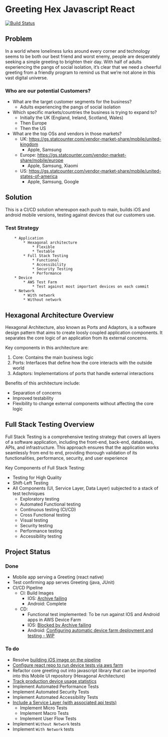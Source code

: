 # Greeting Hex Javascript React

[![Build Status](https://github.com/adambonsu/GreetingHexJavascriptReact/actions/workflows/ci-cd.yml/badge.svg)](https://github.com/adambonsu/GreetingHexJavascriptReact/actions/workflows/ci-cd.yml)

## Problem

In a world where loneliness lurks around every corner and technology seems to be both our best friend and worst enemy, people are desperately seeking a simple greeting to brighten their day. With half of adults experiencing the pangs of social isolation, it’s clear that we need a cheerful greeting from a friendly program to remind us that we’re not alone in this vast digital universe.

### Who are our potential Customers?
* What are the target customer segments for the business?
    * Adults experiencing the pangs of social isolation
* Which specific markets/countries the business is trying to expand to?
    * Initially the UK (England, Ireland, Scotland, Wales)
    * Then Europe
    * Then the US
* What are the top OSs and vendors in those markets?
    * UK: https://gs.statcounter.com/vendor-market-share/mobile/united-kingdom
        * Apple, Samsung
    * Europe: https://gs.statcounter.com/vendor-market-share/mobile/europe
        * Apple, Samsung, Xiaomi
    * US: https://gs.statcounter.com/vendor-market-share/mobile/united-states-of-america
        * Apple, Samsung, Google


## Solution 

This is a CI/CD solution whereupon each push to main, builds iOS and android mobile versions, testing against devices that our customers use.


### Test Strategy
```
    * Application
        * Hexagonal architecture
            * Flexible
            * Testable
        * Full Stack Testing 
            * Functional
            * Accessibility
            * Security Testing
            * Performance
    * Device
        * AWS Test Farm
            * Test against most important devices on each commit
    * Network
        * With network
        * Without network
```

## Hexagonal Architecture Overview

Hexagonal Architecture, also known as Ports and Adaptors, is a software design pattern that aims to create loosly coupled application components.
It separates the core logic of an application from its external concerns.

Key components in this architecture are:
1. Core: Contains the main business logic
2. Ports: Interfaces that define how the core interacts with the outside world
3. Adaptors: Implementations of ports that handle external interactions

Benefits of this architecture include:
* Separation of concerns
* Improved testability
* Flexibility to change external components without affecting the core logic


## Full Stack Testing Overview

Full Stack Testing is a comprehensive testing strategy that covers all layers of a software application, including the front-end, back-end, databases, APIs, and infrastructure. This approach ensures that the application works seamlessly from end to end, providing thorough validation of its functionalities, performance, security, and user experience

Key Components of Full Stack Testing:
* Testing for High Quality
* Shift-Left Testing
* All Components (UI, Service Layer, Data Layer) subjected to a stack of test techniques 
   * Exploratory testing
   * Automated Functional testing
   * Continuous testing (CI/CD)
   * Cross Functional testing
   * Visual testing
   * Security testing
   * Performance testing
   * Accessibility testing


## Project Status

### Done
* Mobile app serving a Greeting (react native)
* Test confirming app serves Greeting (java, JUnit) 
* CI/CD Pipeline
    * CI: Build Images
        * IOS: [Archive failing](https://github.com/adambonsu/GreetingHexJavascriptReact/issues/1)
        * Android: Complete
    * CD:
        * Functional test implemented: To be run against IOS and Android apps in AWS Device Farm
        * IOS: [Blocked by Archive failing](https://github.com/adambonsu/GreetingHexJavascriptReact/issues/1)
        * Android: [Configuring automatic device farm deployment and testing - WIP](https://github.com/adambonsu/GreetingHexJavascriptReact/issues/2)


### To do
* Resolve [building iOS image on the pipeline](https://github.com/adambonsu/GreetingHexJavascriptReact/issues/1)
* [Configure react repo to run device tests via aws farm](https://github.com/adambonsu/GreetingHexJavascriptReact/issues/2)
* Refactor core greeting out into javascript library that can be imported into this Mobile UI repository (Hexagonal Architecture)
* [Track production device usage statistics](https://github.com/adambonsu/GreetingHexJavascriptReact/issues/4)
* Implement Automated Performance Tests
* Implement Automated Security Tests
* Implement Automated Accessibility Tests
* [Include a Service Layer (with associated api tests)](https://github.com/adambonsu/GreetingHexJavascriptReact/issues/3)
   * Implement Micro Tests
   * Implement Macro Tests
   * Implement User Flow Tests
* Implement `Without Network` tests
* Implement `With Network` tests

